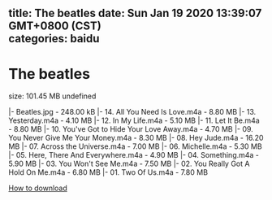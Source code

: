 
title: The beatles
date: Sun Jan 19 2020 13:39:07 GMT+0800 (CST)    
categories: baidu
---

# The beatles
size: 101.45 MB
 undefined
 
|- Beatles.jpg - 248.00 kB
|- 14. All You Need Is Love.m4a - 8.80 MB
|- 13. Yesterday.m4a - 4.10 MB
|- 12. In My Life.m4a - 5.10 MB
|- 11. Let It Be.m4a - 8.80 MB
|- 10. You've Got to Hide Your Love Away.m4a - 4.70 MB
|- 09. You Never Give Me Your Money.m4a - 8.30 MB
|- 08. Hey Jude.m4a - 16.20 MB
|- 07. Across the Universe.m4a - 7.00 MB
|- 06. Michelle.m4a - 5.30 MB
|- 05. Here, There And Everywhere.m4a - 4.90 MB
|- 04. Something.m4a - 5.90 MB
|- 03. You Won't See Me.m4a - 7.50 MB
|- 02. You Really Got A Hold On Me.m4a - 6.80 MB
|- 01. Two Of Us.m4a - 7.80 MB

[How to download](https://bpcam.bemobtrk.com/go/2ceec3aa-1ca2-46d6-b9ff-aaa5c184517c?jno=2639)